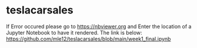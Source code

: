 # teslacarsales

If Error occured please go to https://nbviewer.org and Enter the location of a Jupyter Notebook to have it rendered. The link is below:
https://github.com/mle12/teslacarsales/blob/main/week1_final.ipynb

